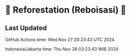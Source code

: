 
# 🌳 Reforestation (Reboisasi) 🌲

## Last Updated

GitHub Actions time: Wed Nov 27 20:23:43 UTC 2024

Indonesia/Jakarta time: Thu Nov 28 03:23:43 WIB 2024
